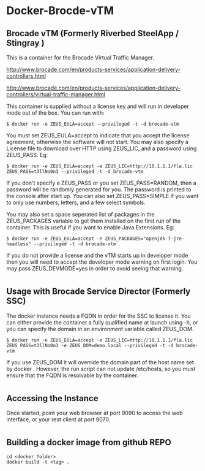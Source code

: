 # Docker-Brocde-vTM

Brocade vTM (Formerly Riverbed SteelApp / Stingray )
----------------------------------------------------------------------

This is a container for the Brocade Virtual Traffic Manager. 

<http://www.brocade.com/en/products-services/application-delivery-controllers.html>

<http://www.brocade.com/en/products-services/application-delivery-controllers/virtual-traffic-manager.html>

This container is supplied without a license key and will run in developer mode out of the box. You can run with: 

    $ docker run -e ZEUS_EULA=accept --privileged -t -d brocade-vtm

You must set ZEUS_EULA=accept to indicate that you accept the license agreement, otherwise the software will not start. You may also specify a License file to download over HTTP using ZEUS_LIC, and a password using ZEUS_PASS. Eg:

    $ docker run -e ZEUS_EULA=accept -e ZEUS_LIC=http://10.1.1.1/fla.lic ZEUS_PASS=t3llNo0n3 --privileged -t -d brocade-vtm

If you don't specify a ZEUS_PASS or you set ZEUS_PASS=RANDOM, then a password will be randomly generated for you. The password is printed to the console after start up.
You can also set ZEUS_PASS=SIMPLE if you want to only use numbers, letters, and a few select symbols.

You may also set a space seperated list of packages in the ZEUS_PACKAGES variable to get them installed on the first run of the container.
This is useful if you want to enable Java Extensions. Eg:

    $ docker run -e ZEUS_EULA=accept -e ZEUS_PACKAGES="openjdk-7-jre-headless" --privileged -t -d brocade-vtm

If you do not provide a license and the vTM starts up in developer mode then you will need to accept the developer mode warning on first login. 
You may pass ZEUS_DEVMODE=yes in order to avoid seeing that warning.

#

Usage with Brocade Service Director (Formerly SSC)
----------------------------------------------------------------------

The docker instance needs a FQDN in order for the SSC to license it. You can either provide the container a fully qualified name at launch using -h, or you can specify the domain in an environment variable called ZEUS_DOM. 

    $ docker run -e ZEUS_EULA=accept -e ZEUS_LIC=http://10.1.1.1/fla.lic ZEUS_PASS=t3llNo0n3 -e ZEUS_DOM=demo.local --privileged -t -d brocade-vtm

If you use ZEUS_DOM it will override the domain part of the host name set by docker . However, the run script can not update /etc/hosts, so you must ensure that the FQDN is resolvable by the container. 

#

Accessing the Instance
-------------------------------

Once started, point your web browser at port 9090 to access the web interface, or your rest client at port 9070.

#

Building a docker image from github REPO
----------------------------------------

    cd <docker folder>
    docker build -t <tag> .


